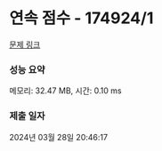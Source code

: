 # 연속 점수 - 174924/1 

[문제 링크](https://level.goorm.io/exam/174924/%EC%97%B0%EC%86%8D-%EC%A0%90%EC%88%98/quiz/1) 

### 성능 요약

메모리: 32.47 MB, 시간: 0.10 ms

### 제출 일자

2024년 03월 28일 20:46:17

